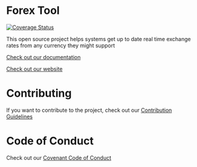 # Forex Tool

[![Coverage Status](https://coveralls.io/repos/github/LeafGlobalFintech/forex-tool/badge.svg?branch=develop)](https://coveralls.io/github/LeafGlobalFintech/forex-tool?branch=develop)

This open source project helps systems get up to date real time exchange rates from any currency they might support

[Check out our documentation](https://leafglobalfintech.github.io/docs/forex-docs/project-intro/intro/)

[Check out our website](https://leafglobalfintech.com)

# Contributing

If you want to contribute to the project, check out our [Contribution Guidelines](https://leafglobalfintech.github.io/docs/forex-docs/contributing/)

# Code of Conduct

Check out our [Covenant Code of Conduct](https://leafglobalfintech.github.io/docs/code_of_conduct/)
